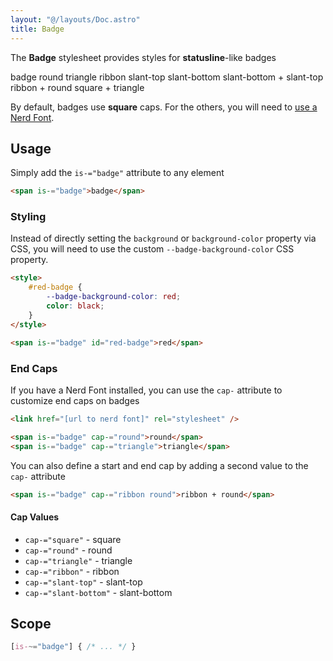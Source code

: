 ```yaml
---
layout: "@/layouts/Doc.astro"
title: Badge
---
```


<style>
    .b { color: var(--background0); }
    .red { --badge-background-color: var(--red); }
    .orange { --badge-background-color: var(--peach); }
    .yellow { --badge-background-color: var(--yellow); }
    .green { --badge-background-color: var(--green); }
    .blue { --badge-background-color: var(--blue); }
    .mauve { --badge-background-color: var(--mauve); }
    .fg { --badge-background-color: var(--foreground0); }
</style>

The **Badge** stylesheet provides styles for **statusline**-like badges

<div flex-="row gap:1 wrap">
    <span is-="badge" class="b red">badge</span>
    <span is-="badge" class="b orange" cap-="round">round</span>
    <span is-="badge" class="b yellow" cap-="triangle">triangle</span>
    <span is-="badge" class="b green" cap-="ribbon">ribbon</span>
    <span is-="badge" class="b blue" cap-="slant-top">slant-top</span>
    <span is-="badge" class="b green" cap-="slant-bottom">slant-bottom</span>
    <span is-="badge" class="b yellow" cap-="slant-bottom slant-top">slant-bottom + slant-top</span>
    <span is-="badge" class="b orange" cap-="ribbon round">ribbon + round</span>
    <span is-="badge" class="b mauve" cap-="square triangle">square + triangle</span>
</div>

By default, badges use **square** caps. For the others, you will need to [use a Nerd Font](/guides/fonts).

## Usage

Simply add the `is-="badge"` attribute to any element

```html
<span is-="badge">badge</span>
```

### Styling

Instead of directly setting the `background` or `background-color` property via CSS, you will need to use the custom `--badge-background-color` CSS property.

```html
<style>
    #red-badge {
        --badge-background-color: red;
        color: black;
    }
</style>

<span is-="badge" id="red-badge">red</span>
```

### End Caps

If you have a Nerd Font installed, you can use the `cap-` attribute to customize end caps on badges

```html
<link href="[url to nerd font]" rel="stylesheet" />

<span is-="badge" cap-="round">round</span>
<span is-="badge" cap-="triangle">triangle</span>
```

You can also define a start and end cap by adding a second value to the `cap-` attribute

```html
<span is-="badge" cap-="ribbon round">ribbon + round</span>
```

#### Cap Values

- `cap-="square"` - <span is-="badge" cap-="square" class="b fg">square</span>
- `cap-="round"` - <span is-="badge" cap-="round" class="b fg">round</span>
- `cap-="triangle"` - <span is-="badge" cap-="triangle" class="b fg">triangle</span>
- `cap-="ribbon"` - <span is-="badge" cap-="ribbon" class="b fg">ribbon</span>
- `cap-="slant-top"` - <span is-="badge" cap-="slant-top" class="b fg">slant-top</span>
- `cap-="slant-bottom"` - <span is-="badge" cap-="slant-bottom" class="b fg">slant-bottom</span>

## Scope

```css
[is-~="badge"] { /* ... */ }
```
